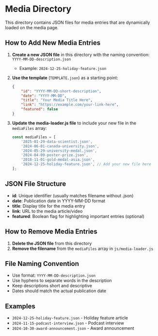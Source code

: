 # Media Directory

This directory contains JSON files for media entries that are dynamically loaded on the media page.

## How to Add New Media Entries

1. **Create a new JSON file** in this directory with the naming convention: `YYYY-MM-DD-description.json`
   - Example: `2024-12-25-holiday-feature.json`

2. **Use the template** (`TEMPLATE.json`) as a starting point:
   ```json
   {
       "id": "YYYY-MM-DD-short-description",
       "date": "YYYY-MM-DD",
       "title": "Your Media Title Here",
       "link": "https://example.com/your-link-here",
       "featured": false
   }
   ```

3. **Update the media-loader.js file** to include your new file in the `mediaFiles` array:
   ```javascript
   const mediaFiles = [
       '2025-01-29-data-scientist.json',
       '2024-06-01-canada-university.json',
       '2024-05-29-university-medal.json',
       '2024-04-09-poster-prize.json',
       '2018-11-01-gold-medal-asia.json',
       '2024-12-25-holiday-feature.json', // Add your new file here
   ];
   ```

## JSON File Structure

- **id**: Unique identifier (usually matches filename without .json)
- **date**: Publication date in YYYY-MM-DD format
- **title**: Display title for the media entry
- **link**: URL to the media article/video
- **featured**: Boolean flag for highlighting important entries (optional)

## How to Remove Media Entries

1. **Delete the JSON file** from this directory
2. **Remove the filename** from the `mediaFiles` array in `js/media-loader.js`

## File Naming Convention

- Use format: `YYYY-MM-DD-description.json`
- Use hyphens to separate words in the description
- Keep descriptions short and descriptive
- Dates should match the actual publication date

## Examples

- `2024-12-25-holiday-feature.json` - Holiday feature article
- `2024-11-15-podcast-interview.json` - Podcast interview
- `2024-10-30-award-announcement.json` - Award announcement
